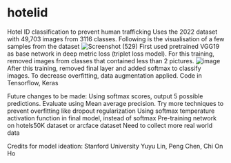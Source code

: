 # hotelid
Hotel ID classification to prevent human trafficking
Uses the 2022 dataset with 49,703 images from 3116 classes. Following is the visualisation of a few samples from the dataset
![Screenshot (529)](https://user-images.githubusercontent.com/76121652/203395133-ebfae5f7-2aa7-4680-9e2a-3b70b82b434a.png)
First used pretrained VGG19 as base network in deep metric loss (triplet loss model). For this training, removed images from classes that contained less than 2 pictures.
![image](https://user-images.githubusercontent.com/76121652/203395663-4561ce80-5c85-45a8-be8e-0ef0273df1ba.png)
After this training, removed final layer and added softmax to classify images. To decrease overfitting, data augmentation applied. Code in Tensorflow, Keras 

Future changes to be made:
Using softmax scores, output 5 possible predictions. Evaluate using Mean average precision.
Try more techniques to prevent overfitting like dropout regularization
Using softmax temperature activation function in final model, instead of softmax 
Pre-training network on hotels50K dataset or arcface dataset 
Need to collect more real world data 

Credits for model ideation: Stanford University Yuyu Lin, Peng Chen, Chi On Ho
